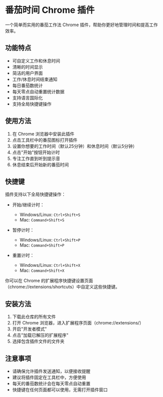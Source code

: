 # 番茄时间 Chrome 插件

一个简单而实用的番茄工作法 Chrome 插件，帮助你更好地管理时间和提高工作效率。

## 功能特点

- 可自定义工作和休息时间
- 清晰的时间显示
- 简洁的用户界面
- 工作/休息时间结束通知
- 每日番茄数统计
- 每天零点自动重置统计数据
- 支持语言国际化
- 支持全局快捷键操作

## 使用方法

1. 在 Chrome 浏览器中安装此插件
2. 点击工具栏中的番茄图标打开插件
3. 设置你想要的工作时间（默认25分钟）和休息时间（默认5分钟）
4. 点击"开始"按钮开始计时
5. 专注工作直到听到提示音
6. 休息结束后开始新的番茄时间

## 快捷键

插件支持以下全局快捷键操作：

- 开始/继续计时：
  - Windows/Linux: `Ctrl+Shift+S`
  - Mac: `Command+Shift+S`
  
- 暂停计时：
  - Windows/Linux: `Ctrl+Shift+P`
  - Mac: `Command+Shift+P`
  
- 重置计时：
  - Windows/Linux: `Ctrl+Shift+X`
  - Mac: `Command+Shift+X`

你可以在 Chrome 的扩展程序快捷键设置页面（chrome://extensions/shortcuts）中自定义这些快捷键。

## 安装方法

1. 下载此仓库的所有文件
2. 打开 Chrome 浏览器，进入扩展程序页面（chrome://extensions/）
3. 开启"开发者模式"
4. 点击"加载已解压的扩展程序"
5. 选择包含插件文件的文件夹

## 注意事项

- 请确保允许插件发送通知，以便接收提醒
- 建议将插件固定在工具栏中，方便使用
- 每天的番茄数统计会在每天零点自动重置 
- 快捷键在任何页面都可以使用，无需打开插件窗口 